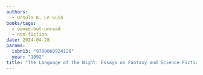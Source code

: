 ```yaml
---
authors:
  - Ursula K. Le Guin
books/tags:
  - owned-but-unread
  - non-fiction
date: 2024-04-28
params:
  isbn13: "9780060924126"
  year: "1992"
title: "The Language of the Night: Essays on Fantasy and Science Fiction "
---
```


<!--more-->
